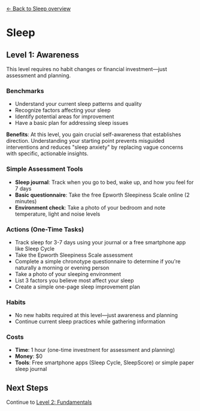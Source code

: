 [← Back to Sleep overview](index)
# Sleep
## Level 1: Awareness

This level requires no habit changes or financial investment—just assessment and planning.

### Benchmarks
- Understand your current sleep patterns and quality
- Recognize factors affecting your sleep
- Identify potential areas for improvement
- Have a basic plan for addressing sleep issues

**Benefits**: At this level, you gain crucial self-awareness that establishes direction. Understanding your starting point prevents misguided interventions and reduces "sleep anxiety" by replacing vague concerns with specific, actionable insights.

### Simple Assessment Tools
- **Sleep journal**: Track when you go to bed, wake up, and how you feel for 7 days
- **Basic questionnaire**: Take the free Epworth Sleepiness Scale online (2 minutes)
- **Environment check**: Take a photo of your bedroom and note temperature, light and noise levels

### Actions (One-Time Tasks)
- Track sleep for 3-7 days using your journal or a free smartphone app like Sleep Cycle
- Take the Epworth Sleepiness Scale assessment
- Complete a simple chronotype questionnaire to determine if you're naturally a morning or evening person
- Take a photo of your sleeping environment
- List 3 factors you believe most affect your sleep
- Create a simple one-page sleep improvement plan

### Habits
- No new habits required at this level—just awareness and planning
- Continue current sleep practices while gathering information

### Costs
- **Time**: 1 hour (one-time investment for assessment and planning)
- **Money**: $0
- **Tools**: Free smartphone apps (Sleep Cycle, SleepScore) or simple paper sleep journal

## Next Steps
Continue to [Level 2: Fundamentals](level-2)
